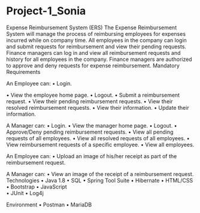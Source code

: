 # Project-1_Sonia

Expense Reimbursement System (ERS) 
The Expense Reimbursement System will manage the process of reimbursing employees for expenses incurred while on company time. All employees in the company can login and submit requests for reimbursement and view their pending requests. Finance managers can log in and view all reimbursement requests and history for all employees in the company. Finance managers are authorized to approve and deny requests for expense reimbursement. 
Mandatory Requirements 

An Employee can: 
•	Login. 

•	View the employee home page. 
•	Logout. 
•	Submit a reimbursement request. 
•	View their pending reimbursement requests. • 	View their resolved reimbursement requests. 
•	View their information. 
•	Update their information. 

A Manager can: 
•	Login. 
•	View the manager home page. 
•	Logout. 
•	Approve/Deny pending reimbursement requests. 
•	View all pending requests of all employees. 
• View all resolved requests of all employees. 
•	View reimbursement requests of a specific employee. 
• View all employees.

An Employee can: 
•	Upload an image of his/her receipt as part of the reimbursement request. 

A Manager can: 
•	View an image of the receipt of a reimbursement request. 
Technologies 
•	Java 1.8 
•	SQL 
•	Spring Tool Suite
•	Hibernate 
•	HTML/CSS 
•	Bootstrap 
•	JavaScript  
•	JUnit 
•	Log4j

Environment 
•	Postman
•	MariaDB
